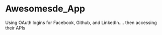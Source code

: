 # Awesomesde_App
Using OAuth logins for Facebook, Github, and LinkedIn.... then accessing their APIs



